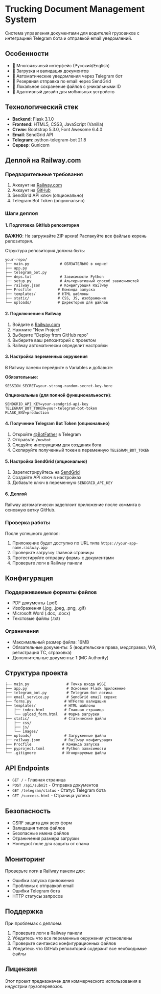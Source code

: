 # Trucking Document Management System

Система управления документами для водителей грузовиков с интеграцией Telegram бота и отправкой email уведомлений.

## Особенности

- 🚛 Многоязычный интерфейс (Русский/English)
- 📄 Загрузка и валидация документов
- 🤖 Автоматические уведомления через Telegram бот
- 📧 Резервная отправка по email через SendGrid
- 💾 Локальное сохранение файлов с уникальными ID
- 📱 Адаптивный дизайн для мобильных устройств

## Технологический стек

- **Backend**: Flask 3.1.0
- **Frontend**: HTML5, CSS3, JavaScript (Vanilla)
- **Стили**: Bootstrap 5.3.0, Font Awesome 6.4.0
- **Email**: SendGrid API
- **Telegram**: python-telegram-bot 21.8
- **Сервер**: Gunicorn

## Деплой на Railway.com

### Предварительные требования

1. Аккаунт на [Railway.com](https://railway.com)
2. Аккаунт на [GitHub](https://github.com)
3. SendGrid API ключ (опционально)
4. Telegram Bot Token (опционально)

### Шаги деплоя

#### 1. Подготовка GitHub репозитория

**ВАЖНО**: Не загружайте ZIP архив! Распакуйте все файлы в корень репозитория.

Структура репозитория должна быть:
```
your-repo/
├── main.py              # ОБЯЗАТЕЛЬНО в корне!
├── app.py
├── telegram_bot.py
├── deps.txt             # Зависимости Python
├── setup.py             # Альтернативный способ зависимостей
├── railway.json         # Конфигурация Railway
├── Procfile            # Команда запуска
├── templates/          # HTML шаблоны
├── static/             # CSS, JS, изображения
└── uploads/            # Директория для файлов
```

#### 2. Подключение к Railway

1. Войдите в [Railway.com](https://railway.com)
2. Нажмите "New Project"
3. Выберите "Deploy from GitHub repo"
4. Выберите ваш репозиторий с проектом
5. Railway автоматически определит настройки

#### 3. Настройка переменных окружения

В Railway панели перейдите в Variables и добавьте:

**Обязательные:**
```
SESSION_SECRET=your-strong-random-secret-key-here
```

**Опциональные (для полной функциональности):**
```
SENDGRID_API_KEY=your-sendgrid-api-key
TELEGRAM_BOT_TOKEN=your-telegram-bot-token
FLASK_ENV=production
```

#### 4. Получение Telegram Bot Token (опционально)

1. Откройте [@BotFather](https://t.me/botfather) в Telegram
2. Отправьте `/newbot`
3. Следуйте инструкциям для создания бота
4. Скопируйте полученный токен в переменную `TELEGRAM_BOT_TOKEN`

#### 5. Настройка SendGrid (опционально)

1. Зарегистрируйтесь на [SendGrid](https://sendgrid.com)
2. Создайте API ключ в настройках
3. Добавьте ключ в переменную `SENDGRID_API_KEY`

#### 6. Деплой

Railway автоматически задеплоит приложение после коммита в основную ветку GitHub.

### Проверка работы

После успешного деплоя:
1. Приложение будет доступно по URL типа `https://your-app-name.railway.app`
2. Проверьте загрузку главной страницы
3. Протестируйте отправку формы с документами
4. Проверьте логи в Railway панели

## Конфигурация

### Поддерживаемые форматы файлов

- PDF документы (.pdf)
- Изображения (.jpg, .jpeg, .png, .gif)
- Microsoft Word (.doc, .docx)
- Текстовые файлы (.txt)

### Ограничения

- Максимальный размер файла: 16MB
- Обязательные документы: 5 (водительские права, медсправка, W9, регистрация ТС, страховка)
- Дополнительные документы: 1 (MC Authority)

## Структура проекта

```
├── main.py                 # Точка входа WSGI
├── app.py                  # Основное Flask приложение
├── telegram_bot.py         # Telegram бот логика
├── email_service.py        # SendGrid email сервис
├── forms.py               # WTForms валидация
├── templates/             # HTML шаблоны
│   ├── index.html         # Главная страница
│   └── upload_form.html   # Форма загрузки
├── static/                # Статические файлы
│   ├── css/
│   ├── js/
│   └── images/
├── uploads/               # Загруженные файлы
├── railway.json           # Railway конфигурация
├── Procfile              # Команда запуска
├── pyproject.toml        # Python зависимости
└── .gitignore            # Игнорируемые файлы
```

## API Endpoints

- `GET /` - Главная страница
- `POST /api/submit` - Отправка документов
- `GET /telegram/status` - Статус Telegram бота
- `GET /success.html` - Страница успеха

## Безопасность

- CSRF защита для всех форм
- Валидация типов файлов
- Безопасные имена файлов
- Ограничения размера загрузки
- Honeypot поле для защиты от спама

## Мониторинг

Проверьте логи в Railway панели для:
- Ошибки запуска приложения
- Проблемы с отправкой email
- Ошибки Telegram бота
- HTTP статусы запросов

## Поддержка

При проблемах с деплоем:
1. Проверьте логи в Railway панели
2. Убедитесь что все переменные окружения установлены
3. Проверьте синтаксис конфигурационных файлов
4. Убедитесь что GitHub репозиторий содержит все необходимые файлы

## Лицензия

Этот проект предназначен для коммерческого использования в индустрии грузоперевозок.